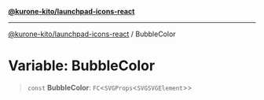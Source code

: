 [**@kurone-kito/launchpad-icons-react**](../README.md)

***

[@kurone-kito/launchpad-icons-react](../globals.md) / BubbleColor

# Variable: BubbleColor

> `const` **BubbleColor**: `FC`\<`SVGProps`\<`SVGSVGElement`\>\>
